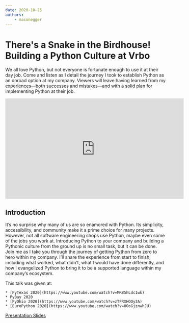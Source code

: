 ```yaml
---
date: 2020-10-25
authors:
    - masonegger
---
```


# There's a Snake in the Birdhouse! Building a Python Culture at Vrbo

We all love Python, but not everyone is fortunate enough to use it
at their day job. Come and listen as I detail the journey I took to establish 
Python as an onroad option at my company. Viewers will leave having learned 
from my experiences—both successes and mistakes—and with a solid plan for 
implementing Python at their job.

<!-- more -->

<iframe width="560" height="315" src="https://www.youtube.com/embed/MR85hLdc1wk" frameborder="0" allow="accelerometer; autoplay; clipboard-write; encrypted-media; gyroscope; picture-in-picture" allowfullscreen></iframe>

## Introduction

It’s no surprise why many of us are so enamored with Python. Its simplicity, 
accessibility, and community make it a prime choice for many projects. However, 
not all software engineering shops use Python, maybe even some of the jobs you 
work at. Introducing Python to your company and building a Pythonic culture from 
the ground up is no small task, but it can be done. Join me as I take you 
through the journey of getting Python from zero to hero within my company. I’ll 
share the experience from start to finish, including what worked, what didn’t, 
what I would have done differently, and how I evangelized Python to bring it to 
be a supported language within my company’s ecosystem.

This talk was given at:

    * [PyTexas 2020](https://www.youtube.com/watch?v=MR85hLdc1wk)
    * PyBay 2020
    * [PyOhio 2020](https://www.youtube.com/watch?v=zTFRXHOOy3A)
    * [EuroPython 2020](https://www.youtube.com/watch?v=OOoGjznwhJU)

[Presentation Slides](docs/snake-birdhouse.pdf)    